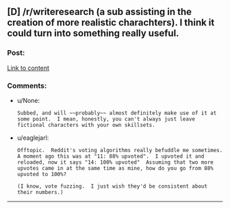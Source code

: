 ## [D] /r/writeresearch (a sub assisting in the creation of more realistic charachters). I think it could turn into something really useful.

### Post:

[Link to content](http://www.reddit.com/r/Writeresearch/)

### Comments:

- u/None:
  ```
  Subbed, and will ~~probably~~ almost definitely make use of it at some point.  I mean, honestly, you can't always just leave fictional characters with your own skillsets.
  ```

- u/eaglejarl:
  ```
  Offtopic.  Reddit's voting algorithms really befuddle me sometimes.  A moment ago this was at "11: 88% upvoted".  I upvoted it and reloaded, now it says "14: 100% upvoted"  Assuming that two more upvotes came in at the same time as mine, how do you go from 88% upvoted to 100%?

  (I know, vote fuzzing.  I just wish they'd be consistent about their numbers.)
  ```

---

